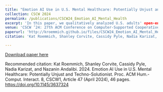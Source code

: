 ```yaml
---
title: "Emotion AI Use in U.S. Mental Healthcare: Potentially Unjust and Techno-Solutionist"
collection: CSCW 2024
permalink: /publications/CSCW24_Emotion_AI_Mental_Health
excerpt: 'In this paper, we qualitatively analyzed U.S. adults' open-ended survey responses (n=395) to examine their perceptions of emotion AI use in mental healthcare and its potential impacts on them as data subjects.'
venue: 'CSCW ’24: 27th ACM Conference on Computer-Supported Cooperative Work and Social Computing'
paperurl: 'http://kroemmich.github.io/files/CSCW24_Emotion_AI_Mental_Health.pdf'
citation: 'Kat Roemmich, Shanley Corvite, Cassidy Pyle, Nadia Karizat, and Nazanin Andalibi. 2024. Emotion AI Use in U.S. Mental Healthcare: Potentially Unjust and Techno-Solutionist. Proc. ACM Hum.-Comput. Interact. 8, CSCW1, Article 47 (April 2024), 46 pages. https://doi.org/10.1145/3637324'

---
```


[Download paper here](https://kroemmich.github.io/files/CSCW24_Emotion_AI_Mental_Health.pdf)



Recommended citation: Kat Roemmich, Shanley Corvite, Cassidy Pyle, Nadia Karizat, and Nazanin Andalibi. 2024. Emotion AI Use in U.S. Mental Healthcare: Potentially Unjust and Techno-Solutionist. Proc. ACM Hum.-Comput. Interact. 8, CSCW1, Article 47 (April 2024), 46 pages. https://doi.org/10.1145/3637324
